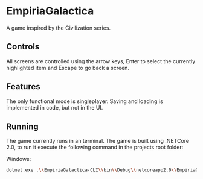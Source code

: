 # EmpiriaGalactica

A game inspired by the Civilization series.

## Controls

All screens are controlled using the arrow keys, Enter to select the currently highlighted item and Escape to go back a screen.

## Features

The only functional mode is singleplayer. Saving and loading is implemented in code, but not in the UI.

## Running

The game currently runs in an terminal.
The game is built using .NETCore 2.0, to run it execute the following command in the projects root folder:

Windows:

```bash
dotnet.exe .\\EmpiriaGalactica-CLI\\bin\\Debug\\netcoreapp2.0\\EmpiriaGalactica-CLI.dll
```
